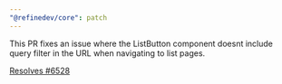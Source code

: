 ```yaml
---
"@refinedev/core": patch
---
```


This PR fixes an issue where the ListButton component doesnt include query filter in the URL when navigating to list pages.

[Resolves #6528](https://github.com/refinedev/refine/issues/6528)
